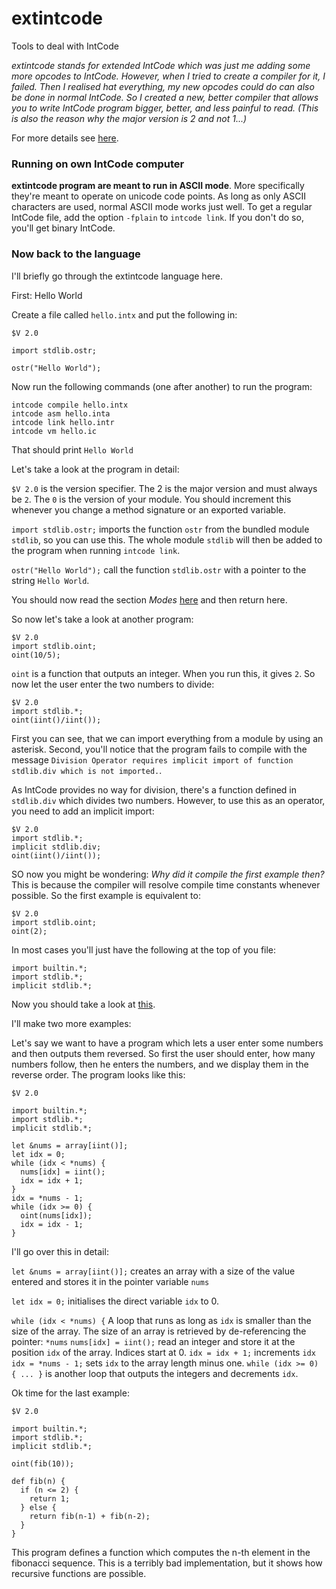 # extintcode

Tools to deal with IntCode

*extintcode stands for extended IntCode which was just me adding some more opcodes to IntCode. However, when I tried to create a compiler for it, I failed. Then I realised hat everything, my new opcodes could do can also be done in normal IntCode. So I created a new, better compiler that allows you to write IntCode program bigger, better, and less painful to read. (This is also the reason why the major version is 2 and not 1...)*

For more details see [here](details/README.md).

### Running on own IntCode computer

**extintcode program are meant to run in ASCII mode**. More specifically they're meant to operate on unicode code points. As long as only ASCII characters are used, normal ASCII mode works just well.
To get a regular IntCode file, add the option `-fplain` to `intcode link`. If you don't do so, you'll get binary IntCode.

### Now back to the language

I'll briefly go through the extintcode language here.


First: Hello World

Create a file called `hello.intx` and put the following in:

```
$V 2.0

import stdlib.ostr;

ostr("Hello World");
```

Now run the following commands (one after another) to run the program:

```
intcode compile hello.intx
intcode asm hello.inta
intcode link hello.intr
intcode vm hello.ic
```

That should print `Hello World`

Let's take a look at the program in detail:

`$V 2.0` is the version specifier. The 2 is the major version and must always be `2`. The `0` is the version of your module. You should increment this whenever you change a method signature or an exported variable.

`import stdlib.ostr;` imports the function `ostr` from the bundled module `stdlib`, so you can use this. The whole module `stdlib` will then be added to the program when running `intcode link`.

`ostr("Hello World");` call the function `stdlib.ostr` with a pointer to the string `Hello World`.

You should now read the section *Modes* [here](details/runtime.md) and then return here.

So now let's take a look at another program:

```
$V 2.0
import stdlib.oint;
oint(10/5);
```

`oint` is a function that outputs an integer. When you run this, it gives `2`. So now let the user enter the two numbers to divide:

```
$V 2.0
import stdlib.*;
oint(iint()/iint());
```

First you can see, that we can import everything from a module by using an asterisk. Second, you'll notice that the program fails to compile with the message `Division Operator requires implicit import of function stdlib.div which is not imported.`.

As IntCode provides no way for division, there's a function defined in `stdlib.div` which divides two numbers. However, to use this as an operator, you need to add an implicit import:

```
$V 2.0
import stdlib.*;
implicit stdlib.div;
oint(iint()/iint());
```

SO now you might be wondering: *Why did it compile the first example then?* This is because the compiler will resolve compile time constants whenever possible. So the first example is equivalent to:

```
$V 2.0
import stdlib.oint;
oint(2);
```

In most cases you'll just have the following at the top of you file:

```
import builtin.*;
import stdlib.*;
implicit stdlib.*;
```

Now you should take a look at [this](details/library.md).

I'll make two more examples:

Let's say we want to have a program which lets a user enter some numbers and then outputs them reversed. So first the user should enter, how many numbers follow, then he enters the numbers, and we display them in the reverse order. The program looks like this:

```
$V 2.0

import builtin.*;
import stdlib.*;
implicit stdlib.*;

let &nums = array[iint()];
let idx = 0;
while (idx < *nums) {
  nums[idx] = iint();
  idx = idx + 1;
}
idx = *nums - 1;
while (idx >= 0) {
  oint(nums[idx]);
  idx = idx - 1;
}
```

I'll go over this in detail:

`let &nums = array[iint()];` creates an array with a size of the value entered and stores it in the pointer variable `nums`

`let idx = 0;` initialises the direct variable `idx` to 0.

`while (idx < *nums) {` A loop that runs as long as `idx` is smaller than the size of the array.
The size of an array is retrieved by de-referencing the pointer: `*nums`
`nums[idx] = iint();` read an integer and store it at the position `idx` of the array. Indices start at 0.
`idx = idx + 1;` increments `idx`
`idx = *nums - 1;` sets `idx` to the array length minus one.
`while (idx >= 0) { ... }` is another loop that outputs the integers and decrements `idx`.

Ok time for the last example:

```
$V 2.0

import builtin.*;
import stdlib.*;
implicit stdlib.*;

oint(fib(10));

def fib(n) {
  if (n <= 2) {
    return 1;
  } else {
    return fib(n-1) + fib(n-2);
  }
}
```

This program defines a function which computes the n-th element in the fibonacci sequence. This is a terribly bad implementation, but it shows how recursive functions are possible.